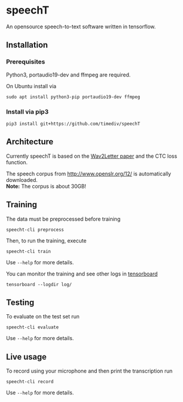 # speechT
An opensource speech-to-text software written in tensorflow.



## Installation

### Prerequisites

Python3, portaudio19-dev and ffmpeg are required.

On Ubuntu install via
```
sudo apt install python3-pip portaudio19-dev ffmpeg
```

### Install via pip3

```
pip3 install git+https://github.com/timediv/speechT
```

## Architecture
Currently speechT is based on the [Wav2Letter paper](https://arxiv.org/abs/1609.03193) and the CTC loss function.

The speech corpus from http://www.openslr.org/12/ is automatically downloaded.  
**Note:** The corpus is about 30GB!

## Training
The data must be preprocessed before training
```
speecht-cli preprocess
```

Then, to run the training, execute
```
speecht-cli train
```

Use `--help` for more details.

You can monitor the training and see other logs in [tensorboard](https://www.tensorflow.org/get_started/summaries_and_tensorboard)
```
tensorboard --logdir log/
```

## Testing

To evaluate on the test set run
```
speecht-cli evaluate
```

Use `--help` for more details.

## Live usage

To record using your microphone and then print the transcription run
```
speecht-cli record
```

Use `--help` for more details.
